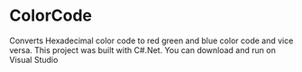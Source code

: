# ColorCode
Converts Hexadecimal color code to red green and blue color code and vice versa.
This project was built with C#.Net.
You can download and run on Visual Studio
